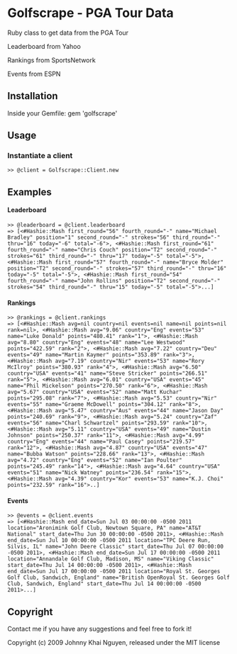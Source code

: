 # Golfscrape - PGA Tour Data

Ruby class to get data from the PGA Tour

Leaderboard from Yahoo

Rankings from SportsNetwork

Events from ESPN

## Installation

Inside your Gemfile:
    gem 'golfscrape'
    
## Usage

### Instantiate a client

    >> @client = Golfscrape::Client.new
    
## Examples

#### Leaderboard

    >> @leaderboard = @client.leaderboard
    => [<#Hashie::Mash first_round="56" fourth_round="-" name="Michael Bradley" position="1" second_round="-" strokes="56" third_round="-" thru="16" today="-6" total="-6">, <#Hashie::Mash first_round="61" fourth_round="-" name="Chris Couch" position="T2" second_round="-" strokes="61" third_round="-" thru="17" today="-5" total="-5">, <#Hashie::Mash first_round="57" fourth_round="-" name="Bryce Molder" position="T2" second_round="-" strokes="57" third_round="-" thru="16" today="-5" total="-5">, <#Hashie::Mash first_round="54" fourth_round="-" name="John Rollins" position="T2" second_round="-" strokes="54" third_round="-" thru="15" today="-5" total="-5">...]
    
#### Rankings
    >> @rankings = @client.rankings
    => [<#Hashie::Mash avg=nil country=nil events=nil name=nil points=nil rank=nil>, <#Hashie::Mash avg="9.06" country="Eng" events="53" name="Luke Donald" points="480.41" rank="1">, <#Hashie::Mash avg="8.80" country="Eng" events="48" name="Lee Westwood" points="422.59" rank="2">, <#Hashie::Mash avg="7.22" country="Deu" events="49" name="Martin Kaymer" points="353.89" rank="3">, <#Hashie::Mash avg="7.19" country="Nir" events="53" name="Rory McIlroy" points="380.93" rank="4">, <#Hashie::Mash avg="6.50" country="USA" events="41" name="Steve Stricker" points="266.51" rank="5">, <#Hashie::Mash avg="6.01" country="USA" events="45" name="Phil Mickelson" points="270.50" rank="6">, <#Hashie::Mash avg="5.67" country="USA" events="52" name="Matt Kuchar" points="295.08" rank="7">, <#Hashie::Mash avg="5.53" country="Nir" events="55" name="Graeme McDowell" points="304.12" rank="8">, <#Hashie::Mash avg="5.47" country="Aus" events="44" name="Jason Day" points="240.69" rank="9">, <#Hashie::Mash avg="5.24" country="Zaf" events="56" name="Charl Schwartzel" points="293.59" rank="10">, <#Hashie::Mash avg="5.11" country="USA" events="49" name="Dustin Johnson" points="250.37" rank="11">, <#Hashie::Mash avg="4.99" country="Eng" events="44" name="Paul Casey" points="219.57" rank="12">, <#Hashie::Mash avg="4.87" country="USA" events="47" name="Bubba Watson" points="228.66" rank="13">, <#Hashie::Mash avg="4.72" country="Eng" events="52" name="Ian Poulter" points="245.49" rank="14">, <#Hashie::Mash avg="4.64" country="USA" events="51" name="Nick Watney" points="236.54" rank="15">, <#Hashie::Mash avg="4.39" country="Kor" events="53" name="K.J. Choi" points="232.59" rank="16">..]
    
#### Events
    >> @events = @client.events
    => [<#Hashie::Mash end_date=Sun Jul 03 00:00:00 -0500 2011 location="Aronimink Golf Club, Newtown Square, PA" name="AT&T National" start_date=Thu Jun 30 00:00:00 -0500 2011>, <#Hashie::Mash end_date=Sun Jul 10 00:00:00 -0500 2011 location="TPC Deere Run, Silvis, IL" name="John Deere Classic" start_date=Thu Jul 07 00:00:00 -0500 2011>, <#Hashie::Mash end_date=Sun Jul 17 00:00:00 -0500 2011 location="Annandale Golf Club, Madison, MS" name="Viking Classic" start_date=Thu Jul 14 00:00:00 -0500 2011>, <#Hashie::Mash end_date=Sun Jul 17 00:00:00 -0500 2011 location="Royal St. Georges Golf Club, Sandwich, England" name="British OpenRoyal St. Georges Golf Club, Sandwich, England" start_date=Thu Jul 14 00:00:00 -0500 2011>...]

## Copyright

Contact me if you have any suggestions and feel free to fork it!

Copyright (c) 2009 Johnny Khai Nguyen, released under the MIT license
